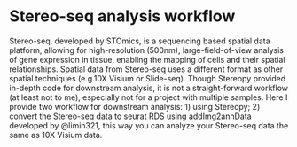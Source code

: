 # Stereo-seq analysis workflow
Stereo-seq, developed by STOmics, is a sequencing based spatial data platform, allowing for high-resolution (500nm), large-field-of-view analysis of gene expression in tissue, enabling the mapping of cells and their spatial relationships. Spatial data from Stereo-seq uses a different format as other spatial techniques (e.g.10X Visium or Slide-seq). Though Stereopy provided in-depth code for downstream analysis, it is not a straight-forward workflow (at least not to me), especially not for a project with multiple samples. Here I provide two workflow for downstream analysis: 1) using Stereopy; 2) convert the Stereo-seq data to seurat RDS using addImg2annData developed by @limin321, this way you can analyze your Stereo-seq data the same as 10X Visium data.   

